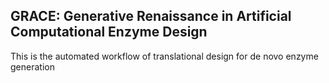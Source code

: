 ## GRACE: Generative Renaissance in Artificial Computational Enzyme Design

This is the automated workflow of translational design for de novo enzyme generation
